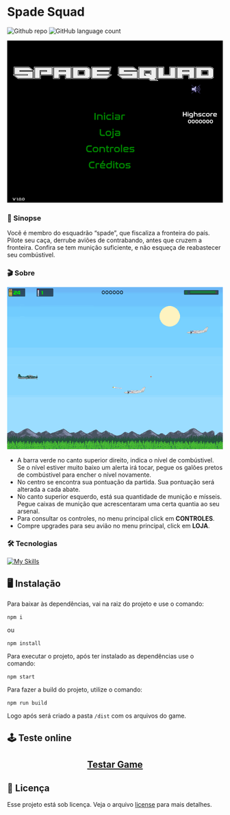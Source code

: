 # Spade Squad

![Github repo](https://img.shields.io/badge/11MB-blue?style=for-the-badge&label=Repo-Size)
![GitHub language count](https://img.shields.io/badge/1-blue?style=for-the-badge&label=Languages)

<div align='center'>
<img src="./screenshots/menu.png">
</div>

### :scroll: Sinopse

<p>Você é membro do esquadrão “spade”, que fiscaliza a fronteira do país. Pilote seu caça, derrube aviões de contrabando, antes que cruzem a fronteira. Confira se tem munição suficiente, e não esqueça de reabastecer seu combústivel. </p>

### :clapper: Sobre

<div align='center'>

  ![](./screenshots/game.png)

</div>

* A barra verde no canto superior direito, indica o nível de combústivel. Se o nível estiver muito baixo um alerta irá tocar, pegue os galões pretos de combústivel para encher o nível novamente.
* No centro se encontra sua pontuação da partida. Sua pontuação será alterada a cada abate.
* No canto superior esquerdo, está sua quantidade de munição e mísseis. Pegue caixas de munição que acrescentaram uma certa quantia ao seu arsenal.
* Para consultar os controles, no menu principal click em **CONTROLES**.
* Compre upgrades para seu avião no menu principal, click em **LOJA**.

### :hammer_and_wrench: Tecnologias

[![My Skills](https://skillicons.dev/icons?i=js)](https://skillicons.dev)

## :desktop_computer: Instalação

Para baixar às dependências, vai na raiz do projeto e use o comando:
```
npm i
```
ou
```
npm install
```
Para executar o projeto, após ter instalado as dependências use o comando:
```
npm start
```
Para fazer a build do projeto, utilize o comando:
```
npm run build
```
Logo após será criado a pasta `/dist` com os arquivos do game.

## :joystick: Teste online

<div align="center"><h2><a href="https://66f0b8b282cdde4c7cf1ea96--spadesquad.netlify.app/" >Testar Game</a></h2></div>

## :bookmark_tabs: Licença

Esse projeto está sob licença. Veja o arquivo [license](LICENSE) para mais detalhes.

